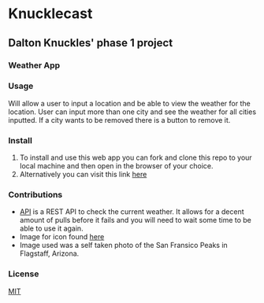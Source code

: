 # Knucklecast
## Dalton Knuckles' phase 1 project
### **Weather App**

### Usage
Will allow a user to input a location and be able to view the weather for the location. User can input more than one city and see the weather for all cities inputted. If a city wants to be removed there is a button to remove it.

### Install
1. To install and use this web app you can fork and clone this repo to your local machine and then open in the browser of your choice.
2. Alternatively you can visit this link [here](https://dknuckle.github.io/phase-1-project-weather-app/)

### Contributions
- [API](https://github.com/robertoduessmann/weather-api) is a REST API to check the current weather. It allows for a decent amount of pulls before it fails and you will need to wait some time to be able to use it again. 
- Image for icon found [here](https://www.pngitem.com/middle/imRTho_transparent-entrevista-clipart-sun-with-rainbow-clipart-hd/)
- Image used was a self taken photo of the San Fransico Peaks in Flagstaff, Arizona.

### License
[MIT](https://github.com/dknuckle/phase-1-project-weather-app/blob/main/LICENSE)
